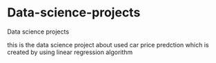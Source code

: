 # Data-science-projects
Data science projects


this is the data science project about used car price predction which is created by using linear regression algorithm 
